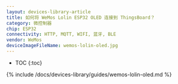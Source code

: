 ```yaml
---
layout: devices-library-article
title: 如何将 WeMos Lolin ESP32 OLED 连接到 ThingsBoard？
category: 微控制器
chip: ESP32
connectivity: HTTP, MQTT, WIFI, 蓝牙, BLE
vendor: WeMos
deviceImageFileName: wemos-lolin-oled.jpg
---
```


* TOC
{:toc}

{% include /docs/devices-library/guides/wemos-lolin-oled.md %}